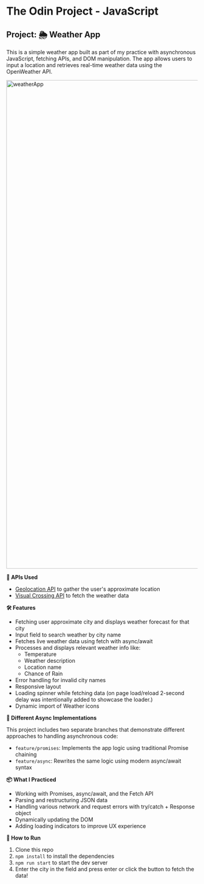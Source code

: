 # The Odin Project - JavaScript
## Project: 🌦️ Weather App

This is a simple weather app built as part of my practice with asynchronous JavaScript, fetching APIs, and DOM manipulation. The app allows users to input a location and retrieves real-time weather data using the OpenWeather API.

<img width="2556" height="1282" alt="weatherApp" src="https://github.com/user-attachments/assets/5cdf2145-7127-4be4-847d-1c76a07f487c" />

**🧠 APIs Used**
* [Geolocation API](https://geolocation-db.com/) to gather the user's approximate location 
* [Visual Crossing API](https://www.visualcrossing.com/weather-api/) to fetch the weather data
    
**🛠️ Features** 
* Fetching user approximate city and displays weather forecast for that city
* Input field to search weather by city name
* Fetches live weather data using fetch with async/await
* Processes and displays relevant weather info like:
  - Temperature
  - Weather description
  - Location name
  - Chance of Rain
* Error handling for invalid city names
* Responsive layout
* Loading spinner while fetching data (on page load/reload 2-second delay was intentionally added to showcase the loader.)
* Dynamic import of Weather icons

**🧬 Different Async Implementations**  
  
This project includes two separate branches that demonstrate different approaches to handling asynchronous code:
* ```feature/promises```: Implements the app logic using traditional Promise chaining
* ```feature/async```: Rewrites the same logic using modern async/await syntax
  
**📦 What I Practiced**
* Working with Promises, async/await, and the Fetch API
* Parsing and restructuring JSON data
* Handling various network and request errors with try/catch + Response object
* Dynamically updating the DOM
* Adding loading indicators to improve UX experience

**🚀 How to Run**
1. Clone this repo
2. ```npm install``` to install the dependencies
3. ```npm run start``` to start the dev server
4. Enter the city in the field and press enter or click the button to fetch the data!
